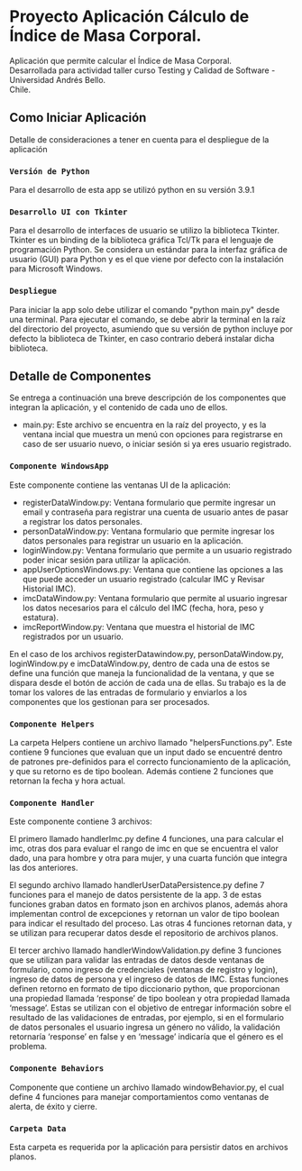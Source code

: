 # Proyecto Aplicación Cálculo de Índice de Masa Corporal.

Aplicación que permite calcular el Índice de Masa Corporal.  
Desarrollada para actividad taller curso Testing y Calidad de Software - Universidad Andrés Bello.  
Chile.  

## Como Iniciar Aplicación

Detalle de consideraciones a tener en cuenta para el despliegue de la aplicación

### `Versión de Python`

Para el desarrollo de esta app se utilizó python en su versión 3.9.1

### `Desarrollo UI con Tkinter`

Para el desarrollo de interfaces de usuario se utilizo la biblioteca Tkinter.  
Tkinter es un binding de la biblioteca gráfica Tcl/Tk para el lenguaje de programación Python. Se considera un estándar para la interfaz gráfica de usuario (GUI) para Python y es el que viene por defecto con la instalación para Microsoft Windows.

### `Despliegue`

Para iniciar la app solo debe utilizar el comando "python main.py" desde una terminal. Para ejecutar el comando, se debe abrir la terminal en la raíz del directorio del proyecto, asumiendo que su versión de python incluye por defecto la biblioteca de Tkinter, en caso contrario deberá instalar dicha biblioteca.

## Detalle de Componentes

Se entrega a continuación una breve descripción de los componentes que integran la aplicación, y el contenido de cada uno de ellos.  

- main.py: Este archivo se encuentra en la raíz del proyecto, y es la ventana incial que muestra un menú con opciones para registrarse en caso de ser usuario nuevo, o iniciar sesión si ya eres usuario registrado.  

### `Componente WindowsApp`

Este componente contiene las ventanas UI de la aplicación:  

- registerDataWindow.py: Ventana formulario que permite ingresar un email y contraseña para registrar una cuenta de usuario antes de pasar a registrar los datos personales.
- personDataWindow.py: Ventana formulario que permite ingresar los datos personales para registrar un usuario en la aplicación.  
- loginWindow.py: Ventana formulario que permite a un usuario registrado poder inicar sesión para utilizar la aplicación.  
- appUserOptionsWindows.py: Ventana que contiene las opciones a las que puede acceder un usuario registrado (calcular IMC y Revisar Historial IMC).  
- imcDataWindow.py: Ventana formulario que permite al usuario ingresar los datos necesarios para el cálculo del IMC (fecha, hora, peso y estatura).  
- imcReportWindow.py: Ventana que muestra el historial de IMC registrados por un usuario.  

En el caso de los archivos registerDatawindow.py, personDataWindow.py, loginWindow.py e imcDataWindow.py, dentro de cada una de estos se define una función que maneja la funcionalidad de la ventana, y que se dispara desde el botón de acción de cada una de ellas. Su trabajo es la de tomar los valores de las entradas de formulario y enviarlos a los componentes que los gestionan para ser procesados.

### `Componente Helpers`

La carpeta Helpers contiene un archivo llamado "helpersFunctions.py". Este contiene 9 funciones que evaluan que un input dado se encuentré dentro de patrones pre-definidos para el correcto funcionamiento de la aplicación, y que su retorno es de tipo boolean. Además contiene 2 funciones que retornan la fecha y hora actual.

### `Componente Handler`

Este componente contiene 3 archivos:  

El primero llamado handlerImc.py define 4 funciones, una para calcular el imc, otras dos para evaluar el rango de imc en que se encuentra el valor dado, una para hombre y otra para mujer, y una cuarta función que integra las dos anteriores.  
  
El segundo archivo llamado handlerUserDataPersistence.py define 7 funciones para el manejo de datos persistente de la app. 3 de estas funciones graban datos en formato json en archivos planos, además ahora implementan control de excepciones y retornan un valor de tipo boolean para indicar el resultado del proceso. Las otras 4 funciones retornan data, y se utilizan para recuperar datos desde el repositorio de archivos planos.  
  
El tercer archivo llamado handlerWindowValidation.py define 3 funciones que se utilizan para validar las entradas de datos desde ventanas de formulario, como ingreso de credenciales (ventanas de registro y login), ingreso de datos de persona y el ingreso de datos de IMC. Estas funciones definen retorno en formato de tipo diccionario python, que proporcionan una propiedad llamada ‘response’ de tipo boolean y otra propiedad llamada ‘message’. Estas se utilizan con el objetivo de entregar información sobre el resultado de las validaciones de entradas, por ejemplo, si en el formulario de datos personales el usuario ingresa un género no válido, la validación retornaría ‘response’ en false y en ‘message’ indicaría que el género es el problema.  

### `Componente Behaviors`  

Componente que contiene un archivo llamado windowBehavior.py, el cual define 4 funciones para manejar comportamientos como ventanas de alerta, de éxito y cierre.

### `Carpeta Data`  

Esta carpeta es requerida por la aplicación para persistir datos en archivos planos.
